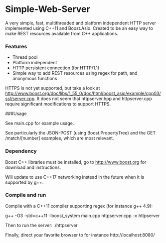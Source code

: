Simple-Web-Server
=================

A very simple, fast, multithreaded and platform independent HTTP server implemented using C++11 and Boost.Asio. Created to be an easy way to make REST resources available from C++ applications. 

### Features

* Thread pool
* Platform independent
* HTTP persistent connection (for HTTP/1.1)
* Simple way to add REST resources using regex for path, and anonymous functions

HTTPS is not yet supported, but take a look at http://www.boost.org/doc/libs/1_55_0/doc/html/boost_asio/example/cpp03/ssl/server.cpp. It does not seem that httpserver.hpp and httpserver.cpp require significant modifications to support HTTPS. 

###Usage

See main.cpp for example usage. 

See particularly the JSON-POST (using Boost.PropertyTree) and the GET /match/[number] examples, which are most relevant.

### Dependency

Boost C++ libraries must be installed, go to http://www.boost.org for download and instructions. 

Will update to use C++17 networking instead in the future when it is supported by g++. 

### Compile and run

Compile with a C++11 compiler supporting regex (for instance g++ 4.9):

g++ -O3 -std=c++11 -lboost_system main.cpp httpserver.cpp -o httpserver

Then to run the server: ./httpserver

Finally, direct your favorite browser to for instance http://localhost:8080/
